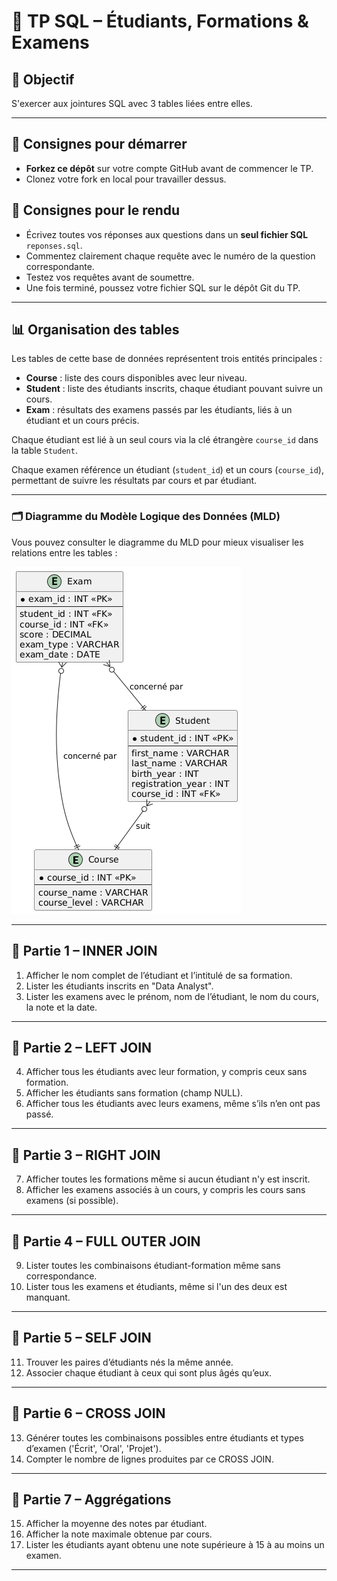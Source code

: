 # 🧠 TP SQL – Étudiants, Formations & Examens

## 🎯 Objectif
S'exercer aux jointures SQL avec 3 tables liées entre elles.

---

## 🚀 Consignes pour démarrer

- **Forkez ce dépôt** sur votre compte GitHub avant de commencer le TP.  
- Clonez votre fork en local pour travailler dessus.

## 📝 Consignes pour le rendu

- Écrivez toutes vos réponses aux questions dans un **seul fichier SQL** `reponses.sql`.  
- Commentez clairement chaque requête avec le numéro de la question correspondante.  
- Testez vos requêtes avant de soumettre.  
- Une fois terminé, poussez votre fichier SQL sur le dépôt Git du TP.

---

## 📊 Organisation des tables

Les tables de cette base de données représentent trois entités principales :

- **Course** : liste des cours disponibles avec leur niveau.
- **Student** : liste des étudiants inscrits, chaque étudiant pouvant suivre un cours.
- **Exam** : résultats des examens passés par les étudiants, liés à un étudiant et un cours précis.

Chaque étudiant est lié à un seul cours via la clé étrangère `course_id` dans la table `Student`.

Chaque examen référence un étudiant (`student_id`) et un cours (`course_id`), permettant de suivre les résultats par cours et par étudiant.

---

### 🗂️ Diagramme du Modèle Logique des Données (MLD)

Vous pouvez consulter le diagramme du MLD pour mieux visualiser les relations entre les tables :

![MLD Diagram](./MLD.png)

---

## 🔹 Partie 1 – INNER JOIN

1. Afficher le nom complet de l’étudiant et l’intitulé de sa formation.
2. Lister les étudiants inscrits en "Data Analyst".
3. Lister les examens avec le prénom, nom de l’étudiant, le nom du cours, la note et la date.

---

## 🔹 Partie 2 – LEFT JOIN

4. Afficher tous les étudiants avec leur formation, y compris ceux sans formation.
5. Afficher les étudiants sans formation (champ NULL).
6. Afficher tous les étudiants avec leurs examens, même s’ils n’en ont pas passé.

---

## 🔹 Partie 3 – RIGHT JOIN

7. Afficher toutes les formations même si aucun étudiant n'y est inscrit.
8. Afficher les examens associés à un cours, y compris les cours sans examens (si possible).

---

## 🔹 Partie 4 – FULL OUTER JOIN

9. Lister toutes les combinaisons étudiant-formation même sans correspondance.
10. Lister tous les examens et étudiants, même si l'un des deux est manquant.

---

## 🔹 Partie 5 – SELF JOIN

11. Trouver les paires d’étudiants nés la même année.
12. Associer chaque étudiant à ceux qui sont plus âgés qu’eux.

---

## 🔹 Partie 6 – CROSS JOIN

13. Générer toutes les combinaisons possibles entre étudiants et types d’examen ('Écrit', 'Oral', 'Projet').
14. Compter le nombre de lignes produites par ce CROSS JOIN.

---

## 🔹 Partie 7 – Aggrégations

15. Afficher la moyenne des notes par étudiant.
16. Afficher la note maximale obtenue par cours.
17. Lister les étudiants ayant obtenu une note supérieure à 15 à au moins un examen.

---

